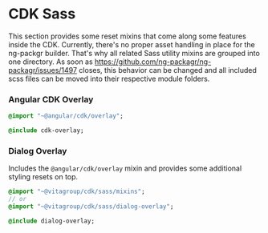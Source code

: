 # CDK Sass

This section provides some reset mixins that come along some features inside the CDK. Currently, there's
no proper asset handling in place for the ng-packgr builder. That's why all related Sass utility mixins
are grouped into one directory. As soon as https://github.com/ng-packagr/ng-packagr/issues/1497 closes,
this behavior can be changed and all included scss files can be moved into their respective module folders.

### Angular CDK Overlay

```sass
@import "~@angular/cdk/overlay";

@include cdk-overlay;
```


### Dialog Overlay

Includes the `@angular/cdk/overlay` mixin and provides some additional styling resets on top.

```sass
@import "~@vitagroup/cdk/sass/mixins";
// or
@import "~@vitagroup/cdk/sass/dialog-overlay";

@include dialog-overlay;
```
